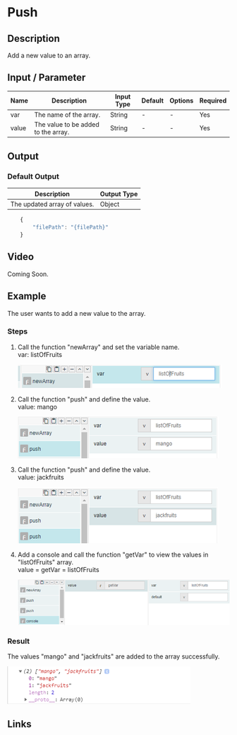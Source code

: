 # Push

## Description

Add a new value to an array.

## Input / Parameter

| Name | Description | Input Type | Default | Options | Required |
| ------ | ------ | ------ | ------ | ------ | ------ |
| var | The name of the array. | String | - | - | Yes |
| value | The value to be added to the array. | String | - | - | Yes |

## Output

### Default Output

| Description | Output Type |
| ------ | ------ |
| The updated array of values. | Object |

```js
    {
        "filePath": "{filePath}"
    }
```

## Video

Coming Soon.

## Example

The user wants to add a new value to the array.

### Steps

1. Call the function "newArray" and set the variable name.
   </br>
   var: listOfFruits<br />

    ![](../../../../document/function/Array/push/push-step-1.png?raw=true)
    
2. Call the function "push" and define the value.<br>
   value: mango
    
   ![](../../../../document/function/Array/push/push-step-2.png?raw=true)

3. Call the function "push" and define the value.<br>
   value: jackfruits
    
    ![](../../../../document/function/Array/push/push-step-3.png?raw=true)
   
4. Add a console and call the function "getVar" to view the values in "listOfFruits" array.<br>
   value = getVar = listOfFruits
   
    ![](../../../../document/function/Array/push/push-step-4.png?raw=true)

### Result

The values "mango" and "jackfruits" are added to the array successfully.

![](../../../../document/function/Array/push/push-result-1.png?raw=true)

## Links
